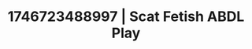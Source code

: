---
categories:
- Emotion-driven NSFW
- Erotic surprise
- AI-generated
- Queer kinks
- ASMR
- Closeness kink
- Cosplay
- Lover's breath
image: /assets/images/1746723488997.jpg
layout: post
seo:
  description: Featured content with artistic Scat Fetish, ABDL Play. HD images available.
  keywords: Scat Fetish, ABDL Play
  og_image: /assets/images/1746723488997.jpg
  schema_type: VisualArtwork
tags:
- '#1746723488997'
- ABDL Play
- Scat Fetish
title: 1746723488997 | Scat Fetish ABDL Play
---